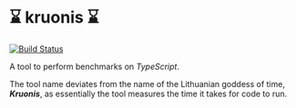 # :hourglass: kruonis :hourglass:

[![Build Status](https://travis-ci.com/most-inesctec/kruonis.svg?token=J52cxsfW92GANe4gUJgy&branch=master)](https://travis-ci.com/most-inesctec/kruonis)

A tool to perform benchmarks on _TypeScript_.

The tool name deviates from the name of the Lithuanian goddess of time, ___Kruonis___, as essentially the tool measures the time it takes for code to run.

